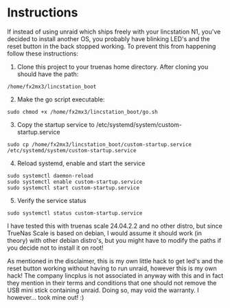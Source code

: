 # Instructions

If instead of using unraid which ships freely with your lincstation N1, you've decided to install another OS, you probably have blinking LED's and the reset button in the back stopped working. To prevent this from happening follow these instructions:

1. Clone this project to your truenas home directory. After cloning you should have the path:
```
/home/fx2mx3/lincstation_boot
```

2. Make the go script executable:
```
sudo chmod +x /home/fx2mx3/lincstation_boot/go.sh
```

3. Copy the startup service to /etc/systemd/system/custom-startup.service
```
sudo cp /home/fx2mx3/lincstation_boot/custom-startup.service /etc/systemd/system/custom-startup.service 
```

4. Reload systemd, enable and start the service
```
sudo systemctl daemon-reload
sudo systemctl enable custom-startup.service
sudo systemctl start custom-startup.service
```

5. Verify the service status
```
sudo systemctl status custom-startup.service
```

I have tested this with truenas scale 24.04.2.2 and no other distro, but since TrueNas Scale is based on debian, I would assume it should work (in theory) with other debian distro's, but you might have to modify the paths if you decide not to install it on root!

As mentioned in the disclaimer, this is my own little hack to get led's and the reset button working without having to run unraid, however this is my own hack! The company lincplus is not associated in anyway with this and in fact they mention in their terms and conditions that one should not remove the USB mini stick containing unraid. Doing so, may void the warranty. I however... took mine out! :)




